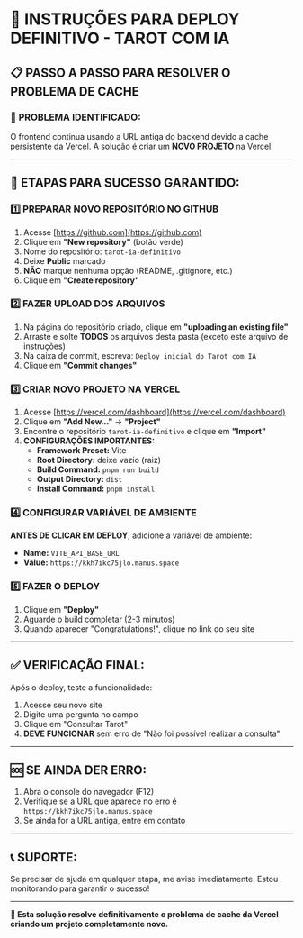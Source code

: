 # 🎯 INSTRUÇÕES PARA DEPLOY DEFINITIVO - TAROT COM IA

## 📋 PASSO A PASSO PARA RESOLVER O PROBLEMA DE CACHE

### 🎯 **PROBLEMA IDENTIFICADO:**
O frontend continua usando a URL antiga do backend devido a cache persistente da Vercel. A solução é criar um **NOVO PROJETO** na Vercel.

---

## 🚀 **ETAPAS PARA SUCESSO GARANTIDO:**

### **1️⃣ PREPARAR NOVO REPOSITÓRIO NO GITHUB**

1. Acesse [https://github.com](https://github.com)
2. Clique em **"New repository"** (botão verde)
3. Nome do repositório: `tarot-ia-definitivo`
4. Deixe **Public** marcado
5. **NÃO** marque nenhuma opção (README, .gitignore, etc.)
6. Clique em **"Create repository"**

### **2️⃣ FAZER UPLOAD DOS ARQUIVOS**

1. Na página do repositório criado, clique em **"uploading an existing file"**
2. Arraste e solte **TODOS** os arquivos desta pasta (exceto este arquivo de instruções)
3. Na caixa de commit, escreva: `Deploy inicial do Tarot com IA`
4. Clique em **"Commit changes"**

### **3️⃣ CRIAR NOVO PROJETO NA VERCEL**

1. Acesse [https://vercel.com/dashboard](https://vercel.com/dashboard)
2. Clique em **"Add New..."** → **"Project"**
3. Encontre o repositório `tarot-ia-definitivo` e clique em **"Import"**
4. **CONFIGURAÇÕES IMPORTANTES:**
   - **Framework Preset:** Vite
   - **Root Directory:** deixe vazio (raiz)
   - **Build Command:** `pnpm run build`
   - **Output Directory:** `dist`
   - **Install Command:** `pnpm install`

### **4️⃣ CONFIGURAR VARIÁVEL DE AMBIENTE**

**ANTES DE CLICAR EM DEPLOY**, adicione a variável de ambiente:

- **Name:** `VITE_API_BASE_URL`
- **Value:** `https://kkh7ikc75jlo.manus.space`

### **5️⃣ FAZER O DEPLOY**

1. Clique em **"Deploy"**
2. Aguarde o build completar (2-3 minutos)
3. Quando aparecer "Congratulations!", clique no link do seu site

---

## ✅ **VERIFICAÇÃO FINAL:**

Após o deploy, teste a funcionalidade:
1. Acesse seu novo site
2. Digite uma pergunta no campo
3. Clique em "Consultar Tarot"
4. **DEVE FUNCIONAR** sem erro de "Não foi possível realizar a consulta"

---

## 🆘 **SE AINDA DER ERRO:**

1. Abra o console do navegador (F12)
2. Verifique se a URL que aparece no erro é `https://kkh7ikc75jlo.manus.space`
3. Se ainda for a URL antiga, entre em contato

---

## 📞 **SUPORTE:**

Se precisar de ajuda em qualquer etapa, me avise imediatamente. Estou monitorando para garantir o sucesso!

---

**🎯 Esta solução resolve definitivamente o problema de cache da Vercel criando um projeto completamente novo.**
